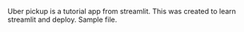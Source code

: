 Uber pickup is a tutorial app from streamlit.
This was created to learn streamlit and deploy.
Sample file.
